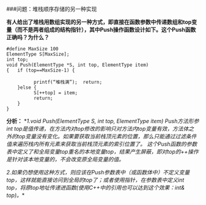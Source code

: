 ###问题：堆栈顺序存储的另一种实现

**有人给出了堆栈用数组实现的另一种方式，即直接在函数参数中传递数组和top变量（而不是两者组成的结构指针），其中Push操作函数设计如下。这个Push函数正确吗？为什么？**

	#define MaxSize 100
	ElementType S[MaxSize];
	int top;
	void Push(ElementType *S, int top, ElementType item)
	{   if (top==MaxSize-1) {

	          printf(“堆栈满”);  return;
	    }else {
	          S[++top] = item;
	          return;
	    }
	}

**分析：**
**1.void Push(ElementType *S, int top, ElementType item)
Push方法形参int top是值传递，在方法内对top修改的影响只对方法内top变量有效，方法体之外的top变量没有变化。如果要获取当前栈顶元素的位置，那么只能通过过滤条件值来遍历栈内所有元素来获取当前栈顶元素的索引位置了。
这个Push函数的参数表中定义了和全局变量top重名的本地变量top，结果产生屏蔽，即对top的++操作是针对该本地变量的，不会改变原全局变量的值。**

**2.如果仍想使用这种方式，则应该在Push参数表中（或函数体中）不定义变量top，这样就能直接访问到全局的top了；或者使用指针，在参数表中定义int* top，将原top地址传递进函数(使用C++中的引用也可以达到这个效果：int& top)。**
